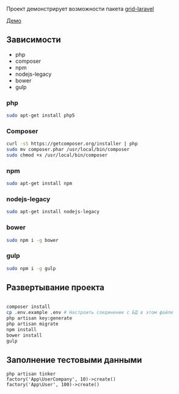 Проект демонстрирует возможности пакета [grid-laravel](https://github.com/xxxcoltxxx/grid-laravel)

[Демо](http://grid-laravel.colt-web.ru/)

## Зависимости
- php
- composer
- npm
- nodejs-legacy
- bower
- gulp

### php
```sh
sudo apt-get install php5
```

### Composer
```sh
curl -sS https://getcomposer.org/installer | php
sudo mv composer.phar /usr/local/bin/composer
sudo chmod +x /usr/local/bin/composer
```

### npm
```sh
sudo apt-get install npm
```

### nodejs-legacy
```sh
sudo apt-get install nodejs-legacy
```

### bower
```sh
sudo npm i -g bower
```

### gulp
```sh
sudo npm i -g gulp
```
## Развертывание проекта

```sh

composer install
cp .env.example .env # Настроить соединение с БД в этом файле
php artisan key:generate
php artisan migrate
npm install
bower install
gulp
```

## Заполнение тестовыми данными
```
php artisan tinker
factory('App\UserCompany', 10)->create()
factory('App\User', 100)->create()
```
